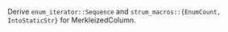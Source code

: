 Derive `enum_iterator::Sequence` and `strum_macros::{EnumCount, IntoStaticStr}` for MerkleizedColumn.
